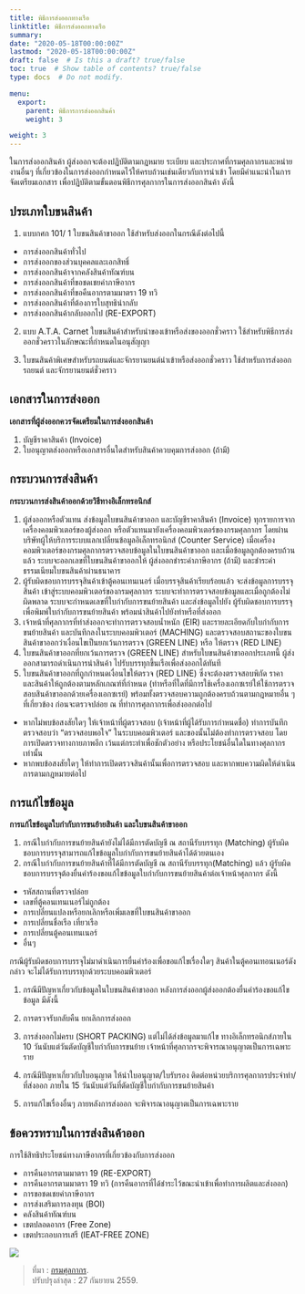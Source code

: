 ```yaml
---
title: พิธีการส่งออกทางเรือ
linktitle: พิธีการส่งออกทางเรือ
summary:
date: "2020-05-18T00:00:00Z"
lastmod: "2020-05-18T00:00:00Z"
draft: false  # Is this a draft? true/false
toc: true  # Show table of contents? true/false
type: docs  # Do not modify.

menu:
  export:
    parent: พิธีการการส่งออกสินค้า
    weight: 3

weight: 3
---
```




ในการส่งออกสินค้า ผู้ส่งออกจะต้องปฏิบัติตามกฎหมาย ระเบียบ และประกาศที่กรมศุลกากรและหน่ายงานอื่นๆ ที่เกี่ยวข้องในการส่งออกกำหนดไว้ให้ครบถ้วนเช่นเดียวกับการนำเข้า โดยมีคำแนะนำในการจัดเตรียมเอกสาร เพื่อปฏิบัติตามขั้นตอนพิธีการศุลกากรในการส่งออกสินค้า ดังนี้

## ประเภทใบขนสินค้า

1.  แบบกศก 101/ 1 ใบขนสินค้าขาออก ใช้สำหรับส่งออกในกรณีดังต่อไปนี้
    
  -   การส่งออกสินค้าทั่วไป
  -   การส่งออกของส่วนบุคคลและเอกสิทธิ์
  -   การส่งออกสินค้าจากคลังสินค้าทัณฑ์บน
  -   การส่งออกสินค้าที่ขอชดเชยค่าภาษีอากร
  -   การส่งออกสินค้าที่ขอคืนอากรตามมาตรา 19 ทวิ
  -   การส่งออกสินค้าที่ต้องการใบสุทธินำกลับ
  -   การส่งออกสินค้ากลับออกไป (RE-EXPORT)

2.  แบบ A.T.A. Carnet ใบขนสินค้าสำหรับนำของเข้าหรือส่งของออกชั่วคราว ใช้สำหรับพิธีการส่งออกชั่วคราวในลักษณะที่กำหนดในอนุสัญญา
    
3.  ใบขนสินค้าพิเศษสำหรับรถยนต์และจักรยานยนต์นำเข้าหรือส่งออกชั่วคราว ใช้สำหรับการส่งออกรถยนต์ และจักรยานยนต์ชั่วคราว
    

## เอกสารในการส่งออก

**เอกสารที่ผู้ส่งออกควรจัดเตรียมในการส่งออกสินค้า**

1.  บัญชีราคาสินค้า (Invoice)
2.  ใบอนุญาตส่งออกหรือเอกสารอื่นใดสำหรับสินค้าควบคุมการส่งออก (ถ้ามี)

## กระบวนการส่งสินค้า

**กระบวนการส่งสินค้าออกด้วยวิธีทางอิเล็กทรอนิกส์**

1.  ผู้ส่งออกหรือตัวแทน ส่งข้อมูลใบขนสินค้าขาออก และบัญชีราคาสินค้า (Invoice) ทุกรายการจากเครื่องคอมพิวเตอร์ของผู้ส่งออก หรือตัวแทนมายังเครื่องคอมพิวเตอร์ของกรมศุลกากร โดยผ่านบริษัทผู้ให้บริการระบบแลกเปลี่ยนข้อมูลอิเล็กทรอนิกส์ (Counter Service) เมื่อเครื่องคอมพิวเตอร์ของกรมศุลกากรตรวจสอบข้อมูลในใบขนสินค้าขาออก และเมื่อข้อมูลถูกต้องครบถ้วนแล้ว ระบบจะออกเลขที่ใบขนสินค้าขาออกให้ ผู้ส่งออกชำระค่าภาษีอากร (ถ้ามี) และชำระค่าธรรมเนียมใบขนสินค้าผ่านธนาคาร
2.  ผู้รับผิดชอบการบรรจุสินค้าเข้าตู้คอนเทนเนอร์ เมื่อบรรจุสินค้าเรียบร้อยแล้ว จะส่งข้อมูลการบรรจุสินค้า เข้าสู่ระบบคอมพิวเตอร์ของกรมศุลกากร ระบบจะทำการตรวจสอบข้อมูลและเมื่อถูกต้องไม่ผิดพลาด ระบบจะกำหนดเลขที่ใบกำกับการขนย้ายสินค้า และส่งข้อมูลไปยัง ผู้รับผิดชอบการบรรจุ เพื่อพิมพ์ใบกำกับการขนย้ายสินค้า พร้อมนำสินค้าไปยังท่าหรือที่ส่งออก
3.  เจ้าหน้าที่ศุลกากรที่ท่าส่งออกจะทำการตรวจสอบน้ำหนัก (EIR) และรายละเอียดกับใบกำกับการขนย้ายสินค้า และบันทึกลงในระบบคอมพิวเตอร์ (MACHING) และตรวจสอบสถานะของใบขนสินค้าขาออกว่าเงื่อนไขเป็นยกเว้นการตรวจ (GREEN LINE) หรือ ให้ตรวจ (RED LINE)
4.  ใบขนสินค้าขาออกที่ยกเว้นการตรวจ (GREEN LINE) สำหรับใบขนสินค้าขาออกประเภทนี้ ผู้ส่งออกสามารถดำเนินการนำสินค้า ไปรับบรรทุกขึ้นเรือเพื่อส่งออกได้ทันที
5.  ใบขนสินค้าขาออกที่ถูกกำหนดเงื่อนไขให้ตรวจ (RED LINE) ซึ่งจะต้องตรวจสอบพิกัด ราคา และสินค้าให้ถูกต้องตามหลักเกณฑ์ที่กำหนด (ท่าหรือที่ใดที่มีการใช้เครื่องเอกซเรย์ให้ใช้การตรวจสอบสินค้าขาออกด้วยเครื่องเอกซเรย์) พร้อมทั้งตรวจสอบความถูกต้องครบถ้วนตามกฎหมายอื่น ๆ ที่เกี่ยวข้อง ก่อนจะตรวจปล่อย ณ ที่ทำการศุลกากรเพื่อส่งออกต่อไป

-   หากไม่พบข้อสงสัยใดๆ ให้เจ้าหน้าที่ผู้ตรวจสอบ (เจ้าหน้าที่ผู้ได้รับการกำหนดชื่อ) ทำการบันทึกตรวจสอบว่า “ตรวจสอบพอใจ” ในระบบคอมพิวเตอร์ และของนั้นไม่ต้องทำการตรวจสอบ โดยการเปิดตรวจทางกายภาพอีก เว้นแต่กระทำเพื่อชักตัวอย่าง หรือประโยชน์อื่นใดในทางศุลกากรเท่านั้น
-   หากพบข้อสงสัยใดๆ ให้ทำการเปิดตรวจสินค้านั้นเพื่อการตรวจสอบ และหากพบความผิดให้ดำเนินการตามกฎหมายต่อไป

## การแก้ไขข้อมูล

**การแก้ไขข้อมูลใบกำกับการขนย้ายสินค้า และใบขนสินค้าขาออก**

1.  กรณีใบกำกับการขนย้ายสินค้ายังไม่ได้มีการตัดบัญชี ณ สถานีรับบรรทุก (Matching) ผู้รับผิดชอบการบรรจุสามารถแก้ไขข้อมูลใบกำกับการขนย้ายสินค้าได้ด้วยตนเอง
2.  กรณีใบกำกับการขนย้ายสินค้าที่ได้มีการตัดบัญชี ณ สถานีรับบรรทุก(Matching) แล้ว ผู้รับผิดชอบการบรรจุต้องยื่นคำร้องขอแก้ไขข้อมูลใบกำกับการขนย้ายสินค้าต่อเจ้าหน้าศุลกากร ดังนี้

-   รหัสสถานที่ตรวจปล่อย
-   เลขที่ตู้คอนเทนเนอร์ไม่ถูกต้อง
-   การเปลี่ยนแปลงหรือยกเลิกหรือเพิ่มเลขที่ใบขนสินค้าขาออก
-   การเปลี่ยนชื่อเรือ เที่ยวเรือ
-   การเปลี่ยนตู้คอนเทนเนอร์
-   อื่นๆ

กรณีผู้รับผิดชอบการบรรจุไม่มาดำเนินการยื่นคำร้องเพื่อขอแก้ไขเรื่องใดๆ สินค้าในตู้คอนเทอนเนอร์ดังกล่าว จะไม่ได้รับการบรรทุกด้วยระบบคอมพิวเตอร์

1.  กรณีมีปัญหาเกี่ยวกับข้อมูลในใบขนสินค้าขาออก หลังการส่งออกผู้ส่งออกต้องยื่นคำร้องขอแก้ไขข้อมูล มีดังนี้
    
2.  การตรวจรับกลับคืน ยกเลิกการส่งออก
    
3.  การส่งออกไม่ครบ (SHORT PACKING) แต่ไม่ได้ส่งข้อมูลมาแก้ไข ทางอิเล็กทรอนิกส์ภายใน 10 วันนับแต่วันตัดบัญชีใบกำกับการขนย้าย เจ้าหน้าที่ศุลกากรจะพิจารณาอนุญาตเป็นการเฉพาะราย
    
4.  กรณีมีปัญหาเกี่ยวกับใบอนุญาต ให้นำใบอนุญาต/ใบรับรอง ติดต่อหน่วยบริการศุลกากรประจำท่า/ที่ส่งออก ภายใน 15 วันนับแต่วันที่ตัดบัญชีใบกำกับการขนย้ายสินค้า
    
5.  การแก้ไขเรื่องอื่นๆ ภายหลังการส่งออก จะพิจารณาอนุญาตเป็นการเฉพาะราย
    

## ข้อควรทราบในการส่งสินค้าออก

การใช้สิทธิประโยชน์ทางภาษีอากรที่เกี่ยวข้องกับการส่งออก

-   การคืนอากรตามมาตรา 19 (RE-EXPORT)
-   การคืนอากรตามมาตรา 19 ทวิ (การคืนอากรที่ได้ชำระไว้ขณะนำเข้าเพื่อทำการผลิตและส่งออก)
-   การขอชดเชยค่าภาษีอากร
-   การส่งเสริมการลงทุน (BOI)
-   คลังสินค้าทัณฑ์บน
-   เขตปลอดอากร (Free Zone)
-   เขตประกอบการเสรี (IEAT-FREE ZONE)

![](http://th.customs.go.th/data_files/160923123511602855374.jpg)

> ที่มา :  [กรมศุลกากร](http://www.customs.go.th/content_with_menu1.php?ini_menu=menu_business_160421_02&ini_content=business_160426_02_160914_02_160914_02&lang=th&root_left_menu=menu_business_160421_02_160421_02&left_menu=menu_business_160421_02_160421_02_160914_02).  
ปรับปรุงล่าสุด : 27 กันยายน 2559.